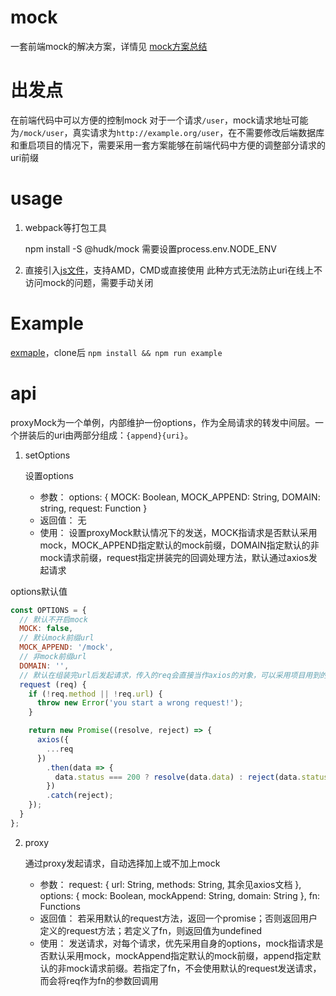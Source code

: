 # mock
一套前端mock的解决方案，详情见 [mock方案总结](https://github.com/hudk114/front-end/blob/master/config/mock.md)

# 出发点
在前端代码中可以方便的控制mock
对于一个请求`/user`，mock请求地址可能为`/mock/user`，真实请求为`http://example.org/user`，在不需要修改后端数据库和重启项目的情况下，需要采用一套方案能够在前端代码中方便的调整部分请求的uri前缀

# usage
1. webpack等打包工具

    npm install -S @hudk/mock
需要设置process.env.NODE_ENV

2. 直接引入[js文件](https://github.com/hudk114/mock/blob/master/dist/proxyMock.js)，支持AMD，CMD或直接使用
此种方式无法防止uri在线上不访问mock的问题，需要手动关闭

# Example
[exmaple](https://github.com/hudk114/mock/tree/master/example)，clone后 `npm install && npm run example`

# api
proxyMock为一个单例，内部维护一份options，作为全局请求的转发中间层。一个拼装后的uri由两部分组成：`{append}{uri}`。

1. setOptions

    设置options

    * 参数： options: { MOCK: Boolean, MOCK_APPEND: String, DOMAIN: string, request: Function }
    * 返回值： 无
    * 使用： 设置proxyMock默认情况下的发送，MOCK指请求是否默认采用mock，MOCK_APPEND指定默认的mock前缀，DOMAIN指定默认的非mock请求前缀，request指定拼装完的回调处理方法，默认通过axios发起请求

options默认值
```js
const OPTIONS = {
  // 默认不开启mock
  MOCK: false,
  // 默认mock前缀url
  MOCK_APPEND: '/mock',
  // 非mock前缀url
  DOMAIN: '',
  // 默认在组装完url后发起请求，传入的req会直接当作axios的对象，可以采用项目用到的request方法覆盖
  request (req) {
    if (!req.method || !req.url) {
      throw new Error('you start a wrong request!');
    }

    return new Promise((resolve, reject) => {
      axios({
        ...req
      })
        .then(data => {
          data.status === 200 ? resolve(data.data) : reject(data.statusText);
        })
        .catch(reject);
    });
  }
};
```

2. proxy

    通过proxy发起请求，自动选择加上或不加上mock

    * 参数： request: { url: String, methods: String, 其余见axios文档 }, options: { mock: Boolean, mockAppend: String, domain: String }, fn: Functions
    * 返回值： 若采用默认的request方法，返回一个promise；否则返回用户定义的request方法；若定义了fn，则返回值为undefined
    * 使用： 发送请求，对每个请求，优先采用自身的options，mock指请求是否默认采用mock，mockAppend指定默认的mock前缀，append指定默认的非mock请求前缀。若指定了fn，不会使用默认的request发送请求，而会将req作为fn的参数回调用